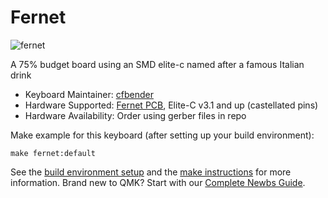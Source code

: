 # Fernet

![fernet](https://raw.githubusercontent.com/cfbender/keyboards/master/fernet/screenshot.png)

A 75% budget board using an SMD elite-c named after a famous Italian drink
* Keyboard Maintainer: [cfbender](https://github.com/yourusername)
* Hardware Supported: [Fernet PCB](https://github.com/cfbender/keyboards/tree/master/fernet), Elite-C v3.1 and up (castellated pins)
* Hardware Availability: Order using gerber files in repo

Make example for this keyboard (after setting up your build environment):

    make fernet:default

See the [build environment setup](https://docs.qmk.fm/#/getting_started_build_tools) and the [make instructions](https://docs.qmk.fm/#/getting_started_make_guide) for more information. Brand new to QMK? Start with our [Complete Newbs Guide](https://docs.qmk.fm/#/newbs).
